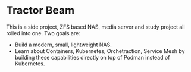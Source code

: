 # Tractor Beam

This is a side project, ZFS based NAS, media server and study project all rolled into one. Two goals are:
- Build a modern, small, lightweight NAS.
- Learn about Containers, Kubernetes, Orchetraction, Service Mesh by building these capabilities directly on top of Podman instead of Kubernetes.
